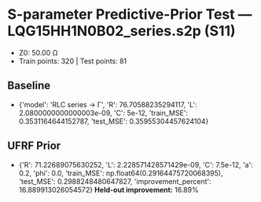 # S-parameter Predictive-Prior Test — LQG15HH1N0B02_series.s2p (S11)
- Z0: 50.00 Ω
- Train points: 320  |  Test points: 81

## Baseline
- {'model': 'RLC series -> Γ', 'R': 76.70588235294117, 'L': 2.0800000000000003e-09, 'C': 5e-12, 'train_MSE': 0.3531164644152787, 'test_MSE': 0.35955304457624104}

## UFRF Prior
- {'R': 71.22689075630252, 'L': 2.228571428571429e-09, 'C': 7.5e-12, 'a': 0.2, 'phi': 0.0, 'train_MSE': np.float64(0.29164475720068395), 'test_MSE': 0.2988248480647827, 'improvement_percent': 16.889913026054572}
**Held-out improvement:** 16.89%